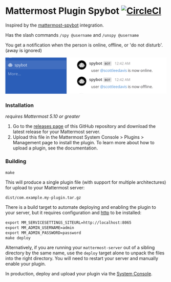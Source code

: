 # Mattermost Plugin Spybot  [![CircleCI](https://circleci.com/gh/scottleedavis/mattermost-plugin-spybot.svg?style=svg)](https://circleci.com/gh/scottleedavis/mattermost-plugin-spybot)

Inspired by the [mattermost-spybot](https://github.com/prabhu43/mattermost-spybot) integration.

Has the slash commands `/spy @username` and `/unspy @username`

You get a notification when the person is online, offline, or 'do not disturb'.  (away is ignored)

![screenshot.png](screenshot.png)


### Installation

_requires Mattermost 5.10 or greater_

1) Go to the [releases page](https://github.com/scottleedavis/mattermost-plugin-spybot/releases) of this GitHub repository and download the latest release for your Mattermost server.
2) Upload this file in the Mattermost System Console > Plugins > Management page to install the plugin. To learn more about how to upload a plugin, see the documentation.
    
### Building
```
make
```

This will produce a single plugin file (with support for multiple architectures) for upload to your Mattermost server:

```
dist/com.example.my-plugin.tar.gz
```

There is a build target to automate deploying and enabling the plugin to your server, but it requires configuration and [http](https://httpie.org/) to be installed:
```
export MM_SERVICESETTINGS_SITEURL=http://localhost:8065
export MM_ADMIN_USERNAME=admin
export MM_ADMIN_PASSWORD=password
make deploy
```

Alternatively, if you are running your `mattermost-server` out of a sibling directory by the same name, use the `deploy` target alone to  unpack the files into the right directory. You will need to restart your server and manually enable your plugin.

In production, deploy and upload your plugin via the [System Console](https://about.mattermost.com/default-plugin-uploads).
